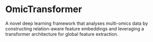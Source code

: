 # OmicTransformer
A novel deep learning framework that analyses multi-omics data by constructing relation-aware feature embeddings and leveraging a transformer architecture for global feature extraction.
